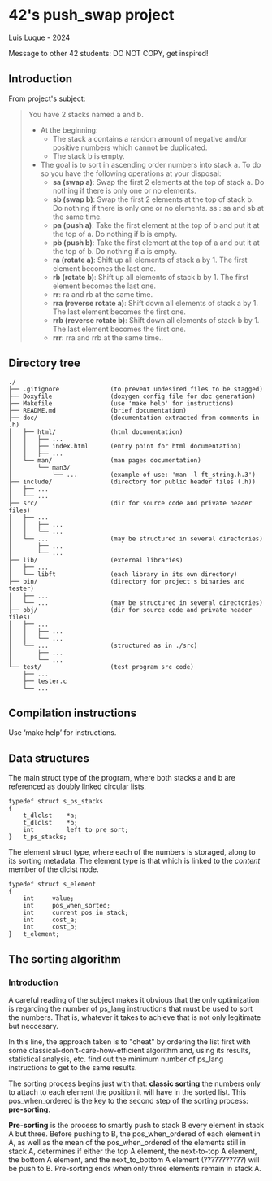 # 42's push\_swap project

Luis Luque - 2024

Message to other 42 students: DO NOT COPY, get inspired!

## Introduction

From project's subject:
> You have 2 stacks named a and b.
> * At the beginning:
>    * The stack a contains a random amount of negative and/or positive
> numbers which cannot be duplicated.
>    * The stack b is empty.
> * The goal is to sort in ascending order numbers into stack a. To do so
> you have the following operations at your disposal:
>    * **sa (swap a)**: Swap the first 2 elements at the top of stack a.
> Do nothing if there is only one or no elements.
>    * **sb (swap b)**: Swap the first 2 elements at the top of stack b.
> Do nothing if there is only one or no elements.
> ss : sa and sb at the same time.
>    * **pa (push a)**: Take the first element at the top of b and put it
> at the top of a. Do nothing if b is empty.
>    * **pb (push b)**: Take the first element at the top of a and put it
> at the top of b. Do nothing if a is empty.
>    * **ra (rotate a)**: Shift up all elements of stack a by 1.
> The first element becomes the last one.
>    * **rb (rotate b)**: Shift up all elements of stack b by 1.
> The first element becomes the last one.
>    * **rr**: ra and rb at the same time.
>    * **rra (reverse rotate a)**: Shift down all elements of stack a by 1.
> The last element becomes the first one.
>    * **rrb (reverse rotate b)**: Shift down all elements of stack b by 1.
> The last element becomes the first one.
>    * **rrr**: rra and rrb at the same time..

## Directory tree

    ./  
    ├── .gitignore				(to prevent undesired files to be stagged)  
    ├── Doxyfile				(doxygen config file for doc generation)  
    ├── Makefile				(use 'make help' for instructions)  
    ├── README.md				(brief documentation)  
    ├── doc/					(documentation extracted from comments in .h)  
    │   ├── html/				(html documentation)  
    │   │   ├── ...  
    │   │   ├── index.html		(entry point for html documentation)  
    │   │   ├── ...  
    │   └── man/				(man pages documentation)  
    │       └── man3/  
    │           └── ...			(example of use: 'man -l ft_string.h.3')  
    ├── include/				(directory for public header files (.h))  
    │   ├── ...  
    │   └── ...  
    ├── src/					(dir for source code and private header files)  
    │   ├── ...  
    │   │   ├── ...  				
    │   │   └── ...  
    │   └── ...					(may be structured in several directories)  
    │       ├── ...  
    │       └── ...  
    ├── lib/					(external libraries)  
    │   ├── ...  
    │   └── libft				(each library in its own directory)  
    ├── bin/					(directory for project's binaries and tester)  
    │   ├── ...  
    │   └── ...					(may be structured in several directories)  
    ├── obj/					(dir for source code and private header files)  
    │   ├── ...  
    │   │   ├── ...  
    │   │   └── ...  
    │   └── ...					(structured as in ./src)  
    │       ├── ...  
    │       └── ...  
    └── test/					(test program src code)  
        ├── ...  
        ├── tester.c  
        └── ...  

## Compilation instructions

Use ‘make help’ for instructions.

## Data structures
The main struct type of the program, where both stacks a and b are referenced
as doubly linked circular lists.
```
typedef struct s_ps_stacks
{
    t_dlclst    *a;
    t_dlclst    *b;
    int         left_to_pre_sort;
}   t_ps_stacks;
```
The element struct type, where each of the numbers is storaged, along to its
sorting metadata. The element type is that which is linked to the *content*
member of the dlclst node.
```
typedef struct s_element
{
    int     value;
    int     pos_when_sorted;
    int     current_pos_in_stack;
    int     cost_a;
    int     cost_b;
}   t_element;
```
## The sorting algorithm
### Introduction
A careful reading of the subject makes it obvious that the only optimization
is regarding the number of ps_lang instructions that must be used to sort
the numbers. That is, whatever it takes to achieve that is not only
legitimate but neccesary.

In this line, the approach taken is to "cheat" by ordering the list first
with some classical-don't-care-how-efficient algorithm and, using its
results, statistical analysis, etc. find out the minimum number of ps_lang
instructions to get to the same results.

The sorting process begins just with that: **classic sorting** the numbers
only to attach to each element the position it will have in the sorted list.
This pos_when_ordered is the key to the second step of the sorting process:
**pre-sorting**.

**Pre-sorting** is the process to smartly push to stack B every element in stack
A but three. Before pushing to B, the pos_when_ordered of each element in A,
as well as the mean of the pos_when_ordered of the elements still in stack
A, determines if either the top A element, the next-to-top A element, the
bottom A element, and the next_to_bottom A element (???????????) will be
push to B. Pre-sorting ends when only three elements remain in stack A.



